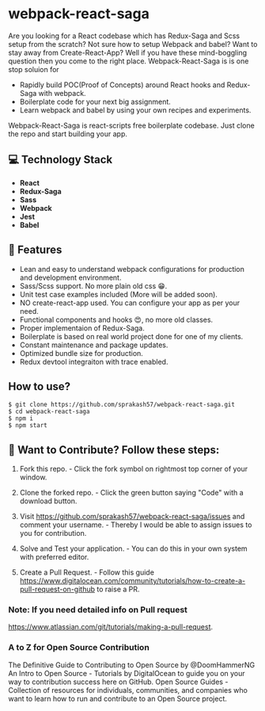 # webpack-react-saga

Are you looking for a React codebase which has Redux-Saga and Scss setup from the scratch? Not sure how to setup Webpack and babel? Want to stay away from Create-React-App? Well if you have these mind-boggling question then you come to the right place. Webpack-React-Saga is is one stop soluion for 
- Rapidly build POC(Proof of Concepts) around React hooks and Redux-Saga with webpack.
- Boilerplate code for your next big assignment.
- Learn webpack and babel by using your own recipes and experiments.

Webpack-React-Saga is react-scripts free boilerplate codebase. Just clone the repo and start building your app.

## 💻 Technology Stack

- **React**
- **Redux-Saga**
- **Sass**
- **Webpack**
- **Jest**
- **Babel**

## 🚀 Features
- Lean and easy to understand webpack configurations for production and development environment.
- Sass/Scss support. No more plain old css 😁.
- Unit test case examples included (More will be added soon).
- NO create-react-app used. You can configure your app as per your need.
- Functional components and hooks 😍, no more old classes.
- Proper implementaion of Redux-Saga.
- Boilerplate is based on real world project done for one of my clients.
- Constant maintenance and package updates.
- Optimized bundle size for production.
- Redux devtool integraiton with trace enabled.

## How to use?

    $ git clone https://github.com/sprakash57/webpack-react-saga.git
    $ cd webpack-react-saga
    $ npm i 
    $ npm start

## 🤝 Want to Contribute? Follow these steps:
1. Fork this repo. - Click the fork symbol on rightmost top corner of your window.

2. Clone the forked repo. - Click the green button saying "Code" with a download button.

3. Visit https://github.com/sprakash57/webpack-react-saga/issues and comment your username. - Thereby I would be able to assign issues to you for contribution.

4. Solve and Test your application. - You can do this in your own system with preferred editor.

5. Create a Pull Request. - Follow this guide https://www.digitalocean.com/community/tutorials/how-to-create-a-pull-request-on-github to raise a PR.

### Note: If you need detailed info on Pull request
https://www.atlassian.com/git/tutorials/making-a-pull-request.

### A to Z for Open Source Contribution
The Definitive Guide to Contributing to Open Source by @DoomHammerNG
An Intro to Open Source - Tutorials by DigitalOcean to guide you on your way to contribution success here on GitHub.
Open Source Guides - Collection of resources for individuals, communities, and companies who want to learn how to run and contribute to an Open Source project.
